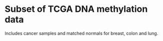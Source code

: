 # Subset of TCGA DNA methylation data

Includes cancer samples and matched normals for breast, colon and lung.

